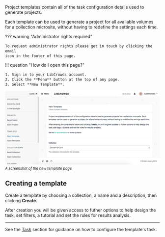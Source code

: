 Project templates contain all of the task configuration details used to
generate projects.

Each template can be used to generate a project for all available volumes for
a collection microsite, without having to redefine the settings each time.

??? warning "Administrator rights required"

    To request administrator rights please get in touch by clicking the email
    icon in the footer of this page.

!!! question "How do I open this page?"

    1. Sign in to your LibCrowds account.
    2. Click the **Menu** button at the top of any page.
    3. Select **New Template**.

![A screenshot of the new template page](/assets/img/template/new.png?raw=true)
<br><small>*A screenshot of the new template page*</small>

## Creating a template

Create a template by choosing a collection, a name and a description, then
clicking **Create**.

After creation you will be given access to futher options to help design
the task, set filters, a tutorial and set the rules for results analysis.

---

See the [Task](/templates/task.md) section for guidance on how to configure
the template's task.
